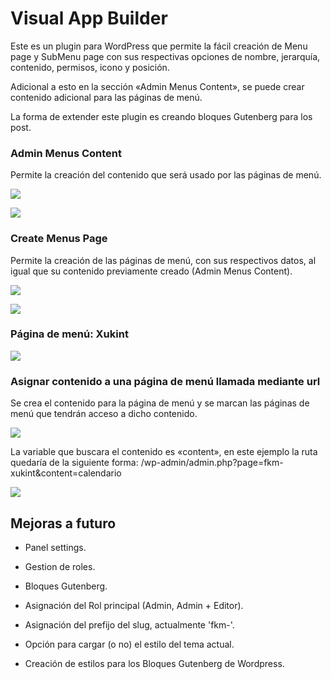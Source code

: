 # Visual App Builder

Este es un plugin para WordPress que permite la fácil creación de Menu page y SubMenu page con sus respectivas opciones de nombre, jerarquía, contenido, permisos, icono y posición.

Adicional a esto en la sección «Admin Menus Content», se puede crear contenido adicional para las páginas de menú.

La forma de extender este plugin es creando bloques Gutenberg para los post.


### Admin Menus Content

Permite la creación del contenido que será usado por las páginas de menú.

![](https:/flikimax.com/wp-content/uploads/2021/05/Admin-Menus-Content-Board.jpg)

![](https:flikimax.com/wp-content/uploads/2021/05/Xukint-Content.jpg)


### Create Menus Page

Permite la creación de las páginas de menú, con sus respectivos datos, al igual que su contenido previamente creado (Admin Menus Content).

![](https:flikimax.com/wp-content/uploads/2021/05/Create-Menu-Pages.jpg)

![](https:flikimax.com/wp-content/uploads/2021/05/xukint.jpg)


### Página de menú: Xukint

![](https:flikimax.com/wp-content/uploads/2021/05/Xukint-menu-page.jpg)

### Asignar contenido a una página de menú llamada mediante url

Se crea el contenido para la página de menú y se marcan las páginas de menú que tendrán acceso a dicho contenido.

![](https:flikimax.com/wp-content/uploads/2021/05/Calendario.jpg)

La variable que buscara el contenido es «content», en este ejemplo la ruta quedaría de la siguiente forma: /wp-admin/admin.php?page=fkm-xukint&content=calendario

![](https:flikimax.com/wp-content/uploads/2021/05/Calendario-menu-page.jpg)



## Mejoras a futuro

* Panel settings.

* Gestion de roles.

* Bloques Gutenberg.

* Asignación del Rol principal (Admin, Admin + Editor).

* Asignación del prefijo del slug, actualmente 'fkm-'.

* Opción para cargar (o no) el estilo del tema actual.

* Creación de estilos para los Bloques Gutenberg de Wordpress.



